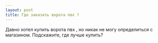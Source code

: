 ```yaml
---
layout: post 
title: Где заказать ворота пвх ? 
--- 
```

Давно хотел купить ворота пвх , но никак не могу определиться с магазином. Подскажите, где лучше купить?